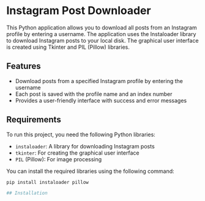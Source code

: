 # Instagram Post Downloader

This Python application allows you to download all posts from an Instagram profile by entering a username. The application uses the Instaloader library to download Instagram posts to your local disk. The graphical user interface is created using Tkinter and PIL (Pillow) libraries.

## Features
- Download posts from a specified Instagram profile by entering the username
- Each post is saved with the profile name and an index number
- Provides a user-friendly interface with success and error messages

## Requirements
To run this project, you need the following Python libraries:
- `instaloader`: A library for downloading Instagram posts
- `tkinter`: For creating the graphical user interface
- `PIL` (Pillow): For image processing

You can install the required libraries using the following command:
```bash
pip install instaloader pillow

## Installation
